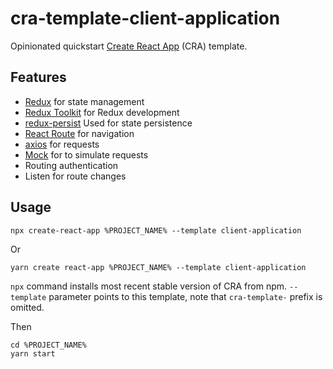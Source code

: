 # cra-template-client-application

Opinionated quickstart [Create React App](https://github.com/facebook/create-react-app) (CRA) template.

## Features

* [Redux](https://redux.js.org/) for state management
* [Redux Toolkit](https://redux-toolkit.js.org/) for Redux development
* [redux-persist](https://github.com/rt2zz/redux-persist#readme) Used for state persistence
* [React Route](https://reactrouter.com/en/main) for navigation
* [axios](https://axios-http.com/) for requests
* [Mock](http://mockjs.com/) for to simulate requests
* Routing authentication
* Listen for route changes



## Usage

```shell script
npx create-react-app %PROJECT_NAME% --template client-application
``` 
Or
```shell script
yarn create react-app %PROJECT_NAME% --template client-application
```

`npx` command installs most recent stable version of CRA from npm. `--template` parameter points to this template, note that `cra-template-` prefix is omitted.

Then

```shell script
cd %PROJECT_NAME%
yarn start
```
